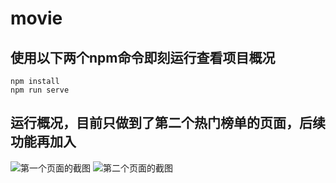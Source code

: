 # movie

## 使用以下两个npm命令即刻运行查看项目概况
```
npm install
npm run serve
```

## 运行概况，目前只做到了第二个热门榜单的页面，后续功能再加入
![第一个页面的截图](https://github.com/zhifanXU17/vue-movie/blob/master/img/movie-1.png)
![第二个页面的截图](https://github.com/zhifanXU17/vue-movie/blob/master/img/movie-1.png)

